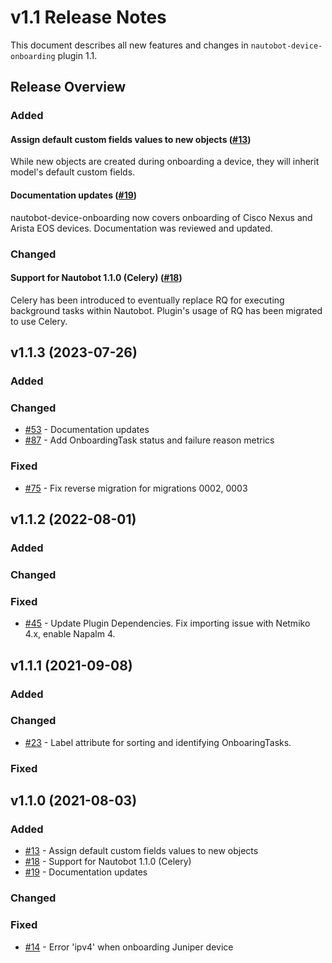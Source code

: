 # v1.1 Release Notes

This document describes all new features and changes in `nautobot-device-onboarding` plugin 1.1.


## Release Overview

### Added

#### Assign default custom fields values to new objects ([#13](https://github.com/nautobot/nautobot-plugin-device-onboarding/pull/13))

While new objects are created during onboarding a device, they will inherit model's default custom fields.

#### Documentation updates ([#19](https://github.com/nautobot/nautobot-plugin-device-onboarding/pull/19))

nautobot-device-onboarding now covers onboarding of Cisco Nexus and Arista EOS devices. Documentation was reviewed and updated.

### Changed

#### Support for Nautobot 1.1.0 (Celery) ([#18](https://github.com/nautobot/nautobot-plugin-device-onboarding/pull/18))

Celery has been introduced to eventually replace RQ for executing background tasks within Nautobot. Plugin's usage of RQ has been migrated to use Celery.

## v1.1.3 (2023-07-26)

### Added

### Changed
- [#53](https://github.com/nautobot/nautobot-plugin-device-onboarding/pull/53) - Documentation updates
- [#87](https://github.com/nautobot/nautobot-plugin-device-onboarding/pull/87) - Add OnboardingTask status and failure reason metrics

### Fixed
- [#75](https://github.com/nautobot/nautobot-plugin-device-onboarding/pull/75) - Fix reverse migration for migrations 0002, 0003

## v1.1.2 (2022-08-01)

### Added

### Changed

### Fixed

- [#45](https://github.com/nautobot/nautobot-plugin-device-onboarding/pull/45) - Update Plugin Dependencies. Fix importing issue with Netmiko 4.x, enable Napalm 4.

## v1.1.1 (2021-09-08)

### Added

### Changed

- [#23](https://github.com/nautobot/nautobot-plugin-device-onboarding/pull/23) - Label attribute for sorting and identifying OnboaringTasks.

### Fixed


## v1.1.0 (2021-08-03)

### Added

- [#13](https://github.com/nautobot/nautobot-plugin-device-onboarding/pull/13) - Assign default custom fields values to new objects
- [#18](https://github.com/nautobot/nautobot-plugin-device-onboarding/pull/18) - Support for Nautobot 1.1.0 (Celery)
- [#19](https://github.com/nautobot/nautobot-plugin-device-onboarding/pull/19) - Documentation updates

### Changed

### Fixed

- [#14](https://github.com/nautobot/nautobot-plugin-device-onboarding/issues/14) - Error 'ipv4' when onboarding Juniper device
